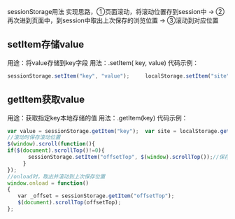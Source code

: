 sessionStorage用法
实现思路，①页面滚动，将滚动位置存到session中 → ②再次进到页面中，到session中取出上次保存的浏览位置 → ③滚动到对应位置
## setItem存储value
用途：将value存储到key字段
用法：.setItem( key, value)
代码示例：
```javascript
sessionStorage.setItem("key", "value"); 	localStorage.setItem("site", "js8.in");
```
## getItem获取value
用途：获取指定key本地存储的值
用法：.getItem(key)
代码示例：
```javascript
var value = sessionStorage.getItem("key"); 	var site = localStorage.getItem("site");
//滚动时保存滚动位置
$(window).scroll(function(){
if($(document).scrollTop()!=0){
　　　　sessionStorage.setItem("offsetTop", $(window).scrollTop());//保存滚动位置
　　　}
});
//onload时，取出并滚动到上次保存位置
window.onload = function()
{
　　var _offset = sessionStorage.getItem("offsetTop");
　　$(document).scrollTop(offsetTop);
};
```
